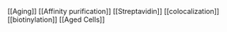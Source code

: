 [[Aging]]
[[Affinity purification]]
[[Streptavidin]]
[[colocalization]]
[[biotinylation]]
[[Aged Cells]]
